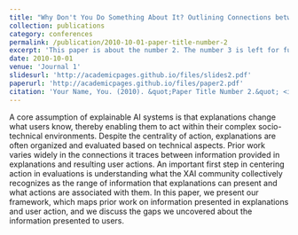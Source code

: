```yaml
---
title: "Why Don't You Do Something About It? Outlining Connections between AI Explanations & User Actions"
collection: publications
category: conferences
permalink: /publication/2010-10-01-paper-title-number-2
excerpt: 'This paper is about the number 2. The number 3 is left for future work.'
date: 2010-10-01
venue: 'Journal 1'
slidesurl: 'http://academicpages.github.io/files/slides2.pdf'
paperurl: 'http://academicpages.github.io/files/paper2.pdf'
citation: 'Your Name, You. (2010). &quot;Paper Title Number 2.&quot; <i>Journal 1</i>. 1(2).'
---
```


A core assumption of explainable AI systems is that explanations change what users know, thereby enabling them to act within their complex socio-technical environments. Despite the centrality of action, explanations are often organized and evaluated based on technical aspects. Prior work varies widely in the connections it traces between information provided in explanations and resulting user actions. An
important first step in centering action in evaluations is understanding what the XAI community collectively recognizes as the range of information that explanations can present and what actions are associated with them. In this paper, we present our framework, which maps prior work on information
presented in explanations and user action, and we discuss the gaps we uncovered about the information presented to users.

